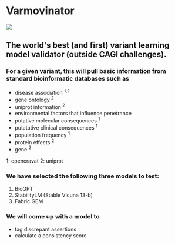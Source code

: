 # Varmovinator

![](Stable_vicuna_rs6003raw=true)

## The world's best (and first) variant learning model validator (outside CAGI challenges).  

### For a given variant, this will pull basic information from standard bioinformatic databases such as 


* disease association <sup>1,2<sup>
* gene ontology <sup>2</sup>
* uniprot information <sup>2</sup>
* environmental factors that influence penetrance
* putative molecular consequences <sup>1</sup>
* putatative clinical consequences <sup>1</sup>
* population frequency <sup>1</sup>
* protein effects <sup>2<sup>
* gene <sup>2</sup>
  
1: opencravat
2: uniprot

  
### We have selected the following three models to test:
  
  1. BioGPT
  2. StabilityLM (Stable Vicuna 13-b)
  3. Fabric GEM
  
### We will come up with a model to
  * tag discrepant assertions
  * calculate a consistency score
